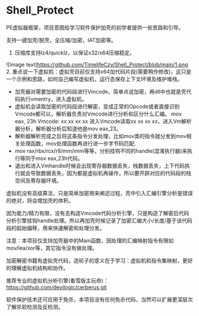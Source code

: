 # Shell_Protect
PE虚拟器框架，项目意图给学习软件保护加壳的初学者提供一些思路和引导。

支持一键加壳/脱壳，全压缩/加密，IAT加密等。
1. 压缩库支持lz4/quicklz，以保证x32/x64压缩稳定。

![Image text]https://github.com/TimelifeCzy/Shell_Protect/blob/main/1.png
2. 重点说一下虚拟机：虚拟壳目前仅支持x64加代码片段(需要稍作修改)，这只是一个示例和思路，如何自己编写虚拟机，运行态保存上下文环境及维护堆栈。
- 加壳器对需要加密的代码段进行Vmcode，简单点说加密，再dll中也就是壳代码执行vmentry，进入虚拟机。
- 虚拟机会读取加密的代码段进行解密，变成正常的Opcode或者直接识别Vmcode都可以，解析器负责对Vmcode进行分析和区分什么汇编。
mov eax, 23h  Vmcode: xx xx xx xx 进入Vmcode读取xx xx xx xx，进入Vm解析器分析，解析器分析后知道他是mov eax,23。
- 解析器解析完成之后将这条指令分发处理，比如mov类的指令就分发到mov相关处理函数，mov处理函数再进行进一步字节码匹配.
- mov rax/rbx/rcx/r8/mm/imm等等，分别挂钩不同的handle(混淆执行器)来执行等同于mov eax,23h代码。
- 退出和进入Vmhandle时候会出现寄存器数据丢失，栈数据丢失，上下代码执行就会导致数据丢失，因为都是虚拟机再操作，所以要开辟对应的代码段的栈空间及寄存器环境。

虚拟机没有高级算法，只是简单加密用来阐述过程，壳中引入汇编引擎分析是错误的绝对，将会增加壳的体积。

因为能力/精力有限，没有去构造Vmcode代码分析引擎，只是构造了解密后代码分析引擎挂钩handle处理。所以再加壳时候记录了加密汇编大小/长度/基于该代码段的起始偏移，用来快速解密和处理分发。

注意：本项目仅支持加壳器中的Main函数，因处理的汇编映射指令有限如mov/lea/xor等，其它指令没有做处理。

加密解密书籍有虚拟壳代码，造轮子的意义在于学习：虚拟机和指令集映射，更好的理解虚拟机结构和协作。

推荐专业的虚拟机分析引擎(看雪版主玩命)： https://github.com/devilogic/cerberus.git 

软件保护技术还可应用于免杀，本项目没有任何免杀代码，当然可以扩展更深层次了解杀软检测及反检测。
